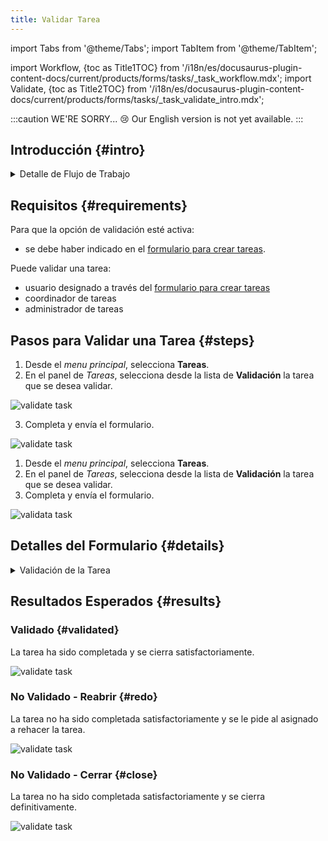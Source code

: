 ```yaml
---
title: Validar Tarea
---
```


import Tabs from '@theme/Tabs';
import TabItem from '@theme/TabItem';

import Workflow, {toc as Title1TOC} from '/i18n/es/docusaurus-plugin-content-docs/current/products/forms/tasks/_task_workflow.mdx';
import Validate, {toc as Title2TOC} from '/i18n/es/docusaurus-plugin-content-docs/current/products/forms/tasks/_task_validate_intro.mdx';

:::caution WE'RE SORRY... 😢
Our English version is not yet available.
:::

## Introducción {#intro}

<Validate/>

<details>
<summary>Detalle de Flujo de Trabajo</summary>
<div>

<Workflow/>

</div>
</details>

## Requisitos {#requirements}
Para que la opción de validación esté activa:
- se debe haber indicado en el [formulario para crear tareas](/docs/products/forms/tasks/task_create).

Puede validar una tarea:
- usuario designado a través del [formulario para crear tareas](/docs/products/forms/tasks/task_create)
- coordinador de tareas
- administrador de tareas


## Pasos para Validar una Tarea {#steps}

<Tabs>
<TabItem value="desktop" label="Escritorio" default>

1. Desde el _menu principal_, selecciona **Tareas**.
2. En el panel de _Tareas_, selecciona desde la lista de **Validación** la tarea que se desea validar.

<div className="img_sizing">

![validate task](/img/productos_es/product_forms_tasks_validate_03.png)

</div>

3. Completa y envía el formulario.

<div className="img_sizing">

![validate task](/img/productos_es/product_forms_tasks_validate_04.png)

</div>

</TabItem>
<TabItem value="mobile" label="Versión Móvil" default>

1. Desde el _menu principal_, selecciona **Tareas**.
2. En el panel de _Tareas_, selecciona desde la lista de **Validación** la tarea que se desea validar.
3. Completa y envía el formulario.

<div className="img_sizing">

![validata task](/img/productos_es/product_forms_tasks_validate_03m.png)

</div>

</TabItem>
</Tabs>


## Detalles del Formulario {#details}

<details>
<summary>Validación de la Tarea</summary>
<div className="container">
<div className="row">
<div className="col col--6">

<div className="img_sizing_narrow">

![validate task](/img/productos_es/product_forms_tasks_validate_05.png)


</div>
</div>
<div className="col col--6">

- **<span className="badge badge--danger">1.</span> ¿Esta tarea fue ejecutada correctamente?**: 
  - **<span className="badge badge--danger">a.</span> Sí**: La tarea ha sido completada y se cierra.
  - **<span className="badge badge--danger">b.</span> No**: La tarea no sido completada satisfactoriamente. En este caso, existen dos alternativas:  
    - _Rechazar y dar por finalizada la tarea_  
    - _Reabrir tarea para que asignado vuelva a responder el formulario_ 
- **<span className="badge badge--danger">2.</span> Firma validador**: El validador dibuja su firma en el recuadro.
- **<span className="badge badge--danger">3.</span> Enviar**: Al enviar, la tarea pasa al estado correspondiente al resultado de la validación.

</div>

</div>
</div>
</details>

## Resultados Esperados {#results}

### Validado {#validated}
La tarea ha sido completada y se cierra satisfactoriamente.
<div className="img_sizing">

![validate task](/img/productos_es/product_forms_tasks_validate_06.png)

</div>

### No Validado - Reabrir {#redo}
La tarea no ha sido completada satisfactoriamente y se le pide al asignado a rehacer la tarea.

<div className="img_sizing">

![validate task](/img/productos_es/product_forms_tasks_validate_07.png)

</div>

### No Validado - Cerrar {#close}
La tarea no ha sido completada satisfactoriamente y se cierra definitivamente.

<div className="img_sizing">

![validate task](/img/productos_es/product_forms_tasks_validate_08.png)

</div>